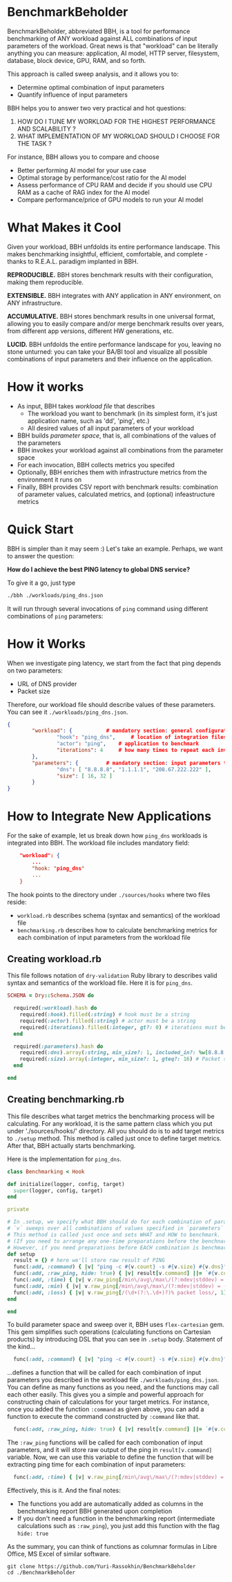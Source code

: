 # BenchmarkBeholder

BenchmarkBeholder, abbreviated BBH, is a tool for performance benchmarking of ANY workload against ALL combinations of input parameters of the workload.
Great news is that "workload" can be literally anything you can measure: application, AI model, HTTP server, filesystem, database, block device, GPU, RAM, and so forth.

This approach is called sweep analysis, and it allows you to:

- Determine optimal combination of input parameters
- Quantify influence of input parameters

BBH helps you to answer two very practical and hot questions:

1. HOW DO I TUNE MY WORKLOAD FOR THE HIGHEST PERFORMANCE AND SCALABILITY ?
2. WHAT IMPLEMENTATION OF MY WORKLOAD SHOULD I CHOOSE FOR THE TASK ?

For instance, BBH allows you to compare and choose
* Better performing AI model for your use case
* Optimal storage by performance/cost ratio for the AI model
* Assess performance of CPU RAM and decide if you should use CPU RAM as a cache of RAG index for the AI model
* Compare performance/price of GPU models to run your AI model

# What Makes it Cool

Given your workload, BBH unfdolds its entire performance landscape. This makes benchmarking insightful, efficient, comfortable, and complete - thanks to R.E.A.L. paradigm implanted in BBH.

**REPRODUCIBLE.** BBH stores benchmark results with their configuration, making them reproducible.

**EXTENSIBLE.** BBH integrates with ANY application in ANY environment, on ANY infrastructure.

**ACCUMULATIVE.** BBH stores benchmark results in one universal format, allowing you to easily compare and/or merge benchmark results over years, from different app versions, different HW generations, etc.

**LUCID.** BBH unfdolds the entire performance landscape for you, leaving no stone unturned: you can take your BA/BI tool and visualize all possible combinations of input parameters and their influence on the application.

# How it works

* As input, BBH takes *workload file* that describes
  * The workload you want to benchmark (in its simplest form, it's just application name, such as 'dd', 'ping', etc.)
  * All desired values of all input parameters of your workload
* BBH builds *parameter space*, that is, all combinations of the values of the parameters
* BBH invokes your workload against all combinations from the parameter space
* For each invocation, BBH collects metrics you specifed
* Optionally, BBH enriches them with infrastructure metrics from the environment it runs on
* Finally, BBH provides CSV report with benchmark results: combination of parameter values, calculated metrics, and (optional) infeastructure metrics

# Quick Start

BBH is simpler than it may seem :) Let's take an example. Perhaps, we want to answer the question:

**How do I achieve the best PING latency to global DNS service?**

To give it a go, just type

```bash
./bbh ./workloads/ping_dns.json
```

It will run through several invocations of `ping` command using different combinations of `ping` parameters:

# How it Works

When we investigate ping latency, we start from the fact that ping depends on two parameters:
- URL of DNS provider
- Packet size

Therefore, our workload file should describe values of these parameters. You can see it `./workloads/ping_dns.json`.

```json
{
        "workload": { 			# mandatory section: general configuration of the benchmark
                "hook": "ping_dns", 	# location of integration files: ./sources/hooks/ping_dns/
                "actor": "ping", 	# application to benchmark
                "iterations": 4		# how many times to repeat each invocation - comes in handy to make results sustainable
        },
        "parameters": { 		# mandatory section: input parameters to use during benchmarking
                "dns": [ "8.8.8.8", "1.1.1.1", "208.67.222.222" ],
                "size": [ 16, 32 ]
        }
}
```

# How to Integrate New Applications

For the sake of example, let us break down how `ping_dns` workloads is integrated into BBH.
The workload file includes mandatory field:

```json
	"workload": {
		...
		"hook: "ping_dns"
		...
	}
```

The hook points to the directory under `./sources/hooks` where two files reside:
- `workload.rb` describes schema (syntax and semantics) of the workload file
- `benchmarking.rb` describes how to calculate benchmarking metrics for each combination of input parameters from the workload file

## Creating workload.rb

This file follows notation of `dry-validation` Ruby library to describes valid syntax and semantics of the workload file. Here it is for `ping_dns`.

```ruby
SCHEMA = Dry::Schema.JSON do

  required(:workload).hash do
    required(:hook).filled(:string) # hook must be a string
    required(:actor).filled(:string) # actor must be a string
    required(:iterations).filled(:integer, gt?: 0) # iterations must be a natural number
  end

  required(:parameters).hash do
    required(:dns).array(:string, min_size?: 1, included_in?: %w[8.8.8.8 1.1.1.1 208.67.222.222]) # DNS providers must be a list of valid URLs
    required(:size).array(:integer, min_size?: 1, gteq?: 16) # Packet size must be a list of integers >= 16 (for lesser values, PING is unable to generate statistics)
  end

end
```

## Creating benchmarking.rb

This file describes what target metrics the benchmarking process will be calculating.
For any workload, it is the same pattern class which you put under './sources/hooks/<workload-name>' directory.
All you should do is to add target metrics to `./setup` method.
This method is called just once to define target metrics. After that, BBH actually starts benchmarking.

Here is the implementation for `ping_dns`.

```ruby
class Benchmarking < Hook

def initialize(logger, config, target)
  super(logger, config, target)
end

private

# In .setup, we specify what BBH should do for each combination of parameters, vector `v`
# `v` sweeps over all combinations of values specified in `parameters` section of the workload file
# This method is called just once and sets WHAT and HOW to benchmark.
# (If you need to arrange any one-time preparations before the benchnarking, you can do it from .setup
# However, if you need preparations before EACH combination is benchmarked, you should define it as a function below)
def setup
  result = {} # here we'll store raw result of PING
  func(:add, :command) { |v| "ping -c #{v.count} -s #{v.size} #{v.dns}" } # construct PING command with current combination of parameters
  func(:add, :raw_ping, hide: true) { |v| result[v.command] ||= `#{v.command} 2>&1` } # run PING and capture its raw result
  func(:add, :time) { |v| v.raw_ping[/min\/avg\/max\/(?:mdev|stddev) = [^\/]+\/([^\/]+)/, 1]&.to_f } # extract ping time from result
  func(:add, :min) { |v| v.raw_ping[/min\/avg\/max\/(?:mdev|stddev) = ([^\/]+)/, 1]&.to_f } # extract min ping time from result
  func(:add, :loss) { |v| v.raw_ping[/(\d+(?:\.\d+)?)% packet loss/, 1]&.to_f } # extract loss rate from result
end

end
```

To build parameter space and sweep over it, BBH uses `flex-cartesian` gem.
This gem simplifies such operations (calculating functions on Cartesian products) by introducing DSL that you can see in `.setup` body.
Statement of the kind...

```ruby
  func(:add, :command) { |v| "ping -c #{v.count} -s #{v.size} #{v.dns}" } # construct PING command with current combination of parameters
```

...defines a function that will be called for each combination of input parameters you described in the workload file `./workloads/ping_dns.json`.
You can define as many functions as you need, and the functions may call each other easily.
This gives you a simple and powerful approach for constructing chain of calculations for your target metrics.
For instance, once you added the function `:command` as given above, you can add a function to execute the command constructed by `:command` like that.

```ruby
  func(:add, :raw_ping, hide: true) { |v| result[v.command] ||= `#{v.command} 2>&1` } # run PING and capture its raw result
```

The `:raw_ping` functions will be called for each combonation of input parameters, and it will store raw output of the ping in `result[v.command]` variable.
Now, we can use this variable to define the function that will be extracting ping time for each combination of input parameters:

```ruby
  func(:add, :time) { |v| v.raw_ping[/min\/avg\/max\/(?:mdev|stddev) = [^\/]+\/([^\/]+)/, 1]&.to_f } # extract ping time from result
```

Effectively, this is it. And the final notes:
- The functions you add are automatically added as columns in the benchmarking report BBH generated upon completion
- If you don't need a function in the benchmarking report (intermediate calculations such as `:raw_ping`), you just add this function with the flag `hide: true`

As the summary, you can think of functions as columnar formulas in Libre Office, MS Excel of similar software.

```
git clone https://github.com/Yuri-Rassokhin/BenchmarkBeholder
cd ./BenchmarkBeholder
```
